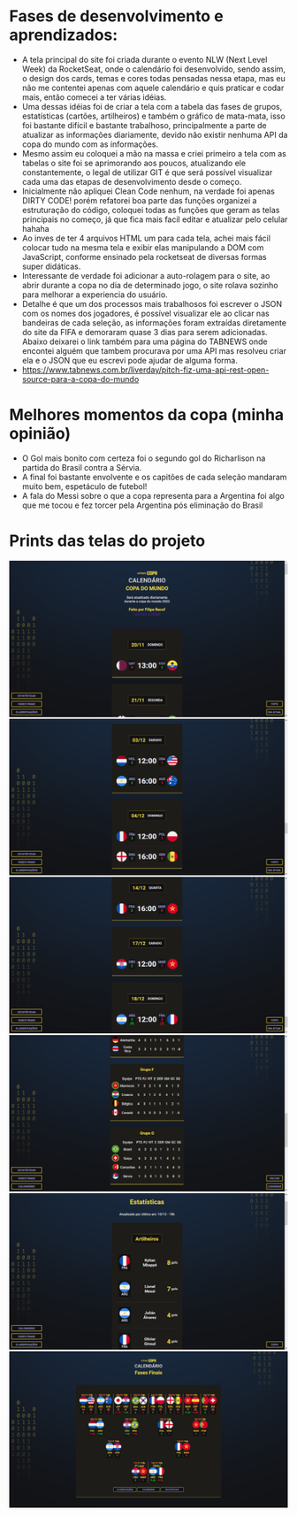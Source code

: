 
# Fases de desenvolvimento e aprendizados:

-   A tela principal do site foi criada durante o evento NLW (Next Level Week) da RocketSeat, onde o calendário foi desenvolvido, sendo assim, o design dos cards, temas e cores todas pensadas nessa etapa, mas eu não me contentei apenas com aquele calendário e quis praticar e codar mais, então comecei a ter várias idéias.
-   Uma dessas idéias foi de criar a tela com a tabela das fases de grupos, estatísticas (cartões, artilheiros) e também o gráfico de mata-mata, isso foi bastante difícil e bastante trabalhoso, principalmente a parte de atualizar as informações diariamente, devido não existir nenhuma API da copa do mundo com as informações.
-   Mesmo assim eu coloquei a mão na massa e criei primeiro a tela com as tabelas o site foi se aprimorando aos poucos, atualizando ele constantemente, o legal de utilizar GIT é que será possível visualizar cada uma das etapas de desenvolvimento desde o começo.
-   Inicialmente não apliquei Clean Code nenhum, na verdade foi apenas DIRTY CODE! porém refatorei boa parte das funções organizei a estruturação do código, coloquei todas as funções que geram as telas principais no começo, já que fica mais facil editar e atualizar pelo celular hahaha
-   Ao inves de ter 4 arquivos HTML um para cada tela, achei mais fácil colocar tudo na mesma tela e exibir elas manipulando a DOM com JavaScript, conforme ensinado pela rocketseat de diversas formas super didáticas.
-   Interessante de verdade foi adicionar a auto-rolagem para o site, ao abrir durante a copa no dia de determinado jogo, o site rolava sozinho para melhorar a experiencia do usuário.
-   Detalhe é que um dos processos mais trabalhosos foi escrever o JSON com os nomes dos jogadores, é possível visualizar ele ao clicar nas bandeiras de cada seleção, as informações foram extraídas diretamente do site da FIFA e demoraram quase 3 dias para serem adicionadas. Abaixo deixarei o link também para uma página do TABNEWS onde encontei alguém que tambem procurava por uma API mas resolveu criar ela e o JSON que eu escrevi pode ajudar de alguma forma.
-   https://www.tabnews.com.br/liverday/pitch-fiz-uma-api-rest-open-source-para-a-copa-do-mundo

# Melhores momentos da copa (minha opinião)

-   O Gol mais bonito com certeza foi o segundo gol do Richarlison na partida do Brasil contra a Sérvia.
-   A final foi bastante envolvente e os capitões de cada seleção mandaram muito bem, espetáculo de futebol!
-   A fala do Messi sobre o que a copa representa para a Argentina foi algo que me tocou e fez torcer pela Argentina pós eliminação do Brasil

# Prints das telas do projeto

<img src="./assets/prints-readme/print0-calendario.png" alt="Foto do Calendário Header">
<img src="./assets/prints-readme/print1-calendario.png" alt="Foto do Calendário Header">
<img src="./assets/prints-readme/print2-calendario.png" alt="Foto do Calendário Header">
<img src="./assets/prints-readme/print3-classificacoes.png" alt="Foto do Calendário Header">
<img src="./assets/prints-readme/print4-estatisticas.png" alt="Foto do Calendário Header">
<img src="./assets/prints-readme/print5-fasesfinais.png" alt="Foto do Calendário Header">
